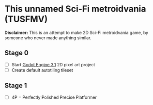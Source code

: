 # This unnamed Sci-Fi metroidvania (TUSFMV)
**Disclaimer:** This is an attempt to make 2D Sci-Fi metroidvania game, by someone who never made anything similar.


## Stage 0 
-   [ ] Start [Godot Engine 3.1](https://godotengine.org/) 2D pixel art project
-   [ ] Create default autotiling tileset

## Stage 1
-   [ ] 4P = Perfectly Polished Precise Platformer
